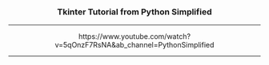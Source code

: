 ### <p align="center" >Tkinter Tutorial from Python Simplified</p>

***

<p align="center"><link>https://www.youtube.com/watch?v=5qOnzF7RsNA&ab_channel=PythonSimplified</link></p>

***


